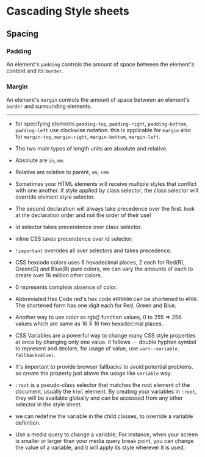 # Cascading Style sheets

## Spacing

### Padding

An element's `padding` controls the amount of space between the element's content and its `border`.

### Margin

An element's `margin` controls the amount of space between an element's `border` and surrounding elements.

---

- for specifying elements `padding-top`, `padding-right`, `padding-bottom`, `padding-left` use clockwise notation.
  this is applicable for `margin` also for `margin-top`, `margin-right`, `margin-bottom`, `margin-left`.

- The two main types of length units are absolute and relative.
- Absolute are `in`, `mm`.
- Relative are relative to parent, `em`, `rem`
- Sometimes your HTML elements will receive multiple styles that conflict with one another. if style applied by class selector, the class selector will override <body> element style selector.
- The second declaration will always take precedence over the first. look at the declaration order and not the order of their use!
- id selector takes precendence over class selector.
- inline CSS takes precendence over id selector;
- `!important` overrides all over selectors and takes precedence.
- CSS hexcode colors uses 6 hexadecimal places, 2 each for Red(R), Green(G) and Blue(B) pure colors, we can vary the amounts of each to create over 16 million other colors.
- 0 represents complete absence of color.
- Abbreviated Hex Code red's hex code `#FF0000` can be shortened to `#F00`. The shortened form has one digit each for Red, Green and Blue.
- Another way to use color as rgb() function values, 0 to 255 => 256 values which are same as 16 X 16 two hexadecimal places.
- CSS Variables are a powerful way to change many CSS style properties at once by changing only one value. it follows `--` double hyphen symbol to represent and declare, for usage of value, use `var(--variable, fallbackvalue)`.
- It's important to provide browser fallbacks to avoid potential problems. so create the property just above the usage like `variable` way.
- `:root` is a pseudo-class selector that matches the root element of the document, usually the `html` element. By creating your variables in `:root`, they will be available globally and can be accessed from any other selector in the style sheet.
- we can redefine the variable in the child classes, to override a variable definition.
- Use a media query to change a variable, For instance, when your screen is smaller or larger than your media query break point, you can change the value of a variable, and it will apply its style wherever it is used.
